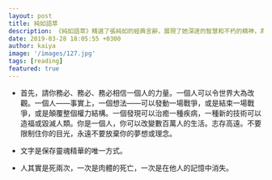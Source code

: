 ```yaml
---
layout: post
title: 純如語萃
description: 《純如語萃》精選了張純如的經典言辭，展現了她深邃的智慧和不朽的精神，為後世提供了寶貴的思想財富。
date: 2019-03-28 18:05:55 +0300
author: kaiya
image: '/images/127.jpg'
tags: [reading]
featured: true
---
```

* 首先，請你務必、務必、務必相信一個人的力量。一個人可以令世界大為改觀。一個人——事實上，一個想法——可以發動一場戰爭，或是結束一場戰爭，或是顛覆整個權力結構。一個發現可以治癒一種疾病，一種新的技術可以造福或毀滅人類。你是一個人，你可以改變數百萬人的生活。志存高遠。不要限制住你的目光，永遠不要放棄你的夢想或理念。
 
* 文字是保存靈魂精華的唯一方式。
  
* 人其實是死兩次，一次是肉體的死亡，一次是在他人的記憶中消失。
